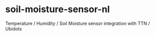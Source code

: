 # soil-moisture-sensor-nl
Temperature / Humidity / Soil Moisture sensor integration with TTN / Ubidots
